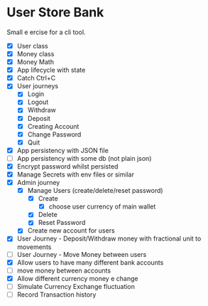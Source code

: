 # User Store Bank

Small e ercise for a cli tool.

- [x] User class
- [x] Money class
- [x] Money Math
- [x] App lifecycle with state
- [x] Catch Ctrl+C
- [x] User journeys
    - [x] Login
    - [x] Logout
    - [x] Withdraw
    - [x] Deposit
    - [x] Creating Account 
    - [x] Change Password
    - [x] Quit
- [x] App persistency with JSON file
- [ ] App persistency with some db (not plain json)
- [x] Encrypt password whilst persisted
- [x] Manage Secrets with env files or similar
- [x] Admin journey
    - [x] Manage Users (create/delete/reset password)
      - [x] Create
        - [x] choose user currency of main wallet 
      - [x] Delete
      - [x] Reset Password
    - [x] Create new account for users
- [x] User Journey - Deposit/Withdraw money with fractional unit to movements
- [ ] User Journey - Move Money between users
- [x] Allow users to have many different bank accounts
- [ ] move money between accounts
- [x] Allow different currency money e change
- [ ] Simulate Currency Exchange fluctuation
- [ ] Record Transaction history